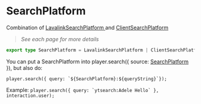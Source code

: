 # SearchPlatform

Combination of [LavalinkSearchPlatform ](lavalinksearchplatform.md)and [ClientSearchPlatform](clientsearchplatform.md)

> _See each page for more details_

```typescript
export type SearchPlatform = LavalinkSearchPlatform | ClientSearchPlatform;
```

You can put a SearchPlatform into player.search({ source: [SearchPlatform](./) }), but also do:

``player.search({ query: `${SearchPlatform}:${queryString}`});``

Example: ``player.search({ query: `ytsearch:Adele Hello` }, interaction.user);``
